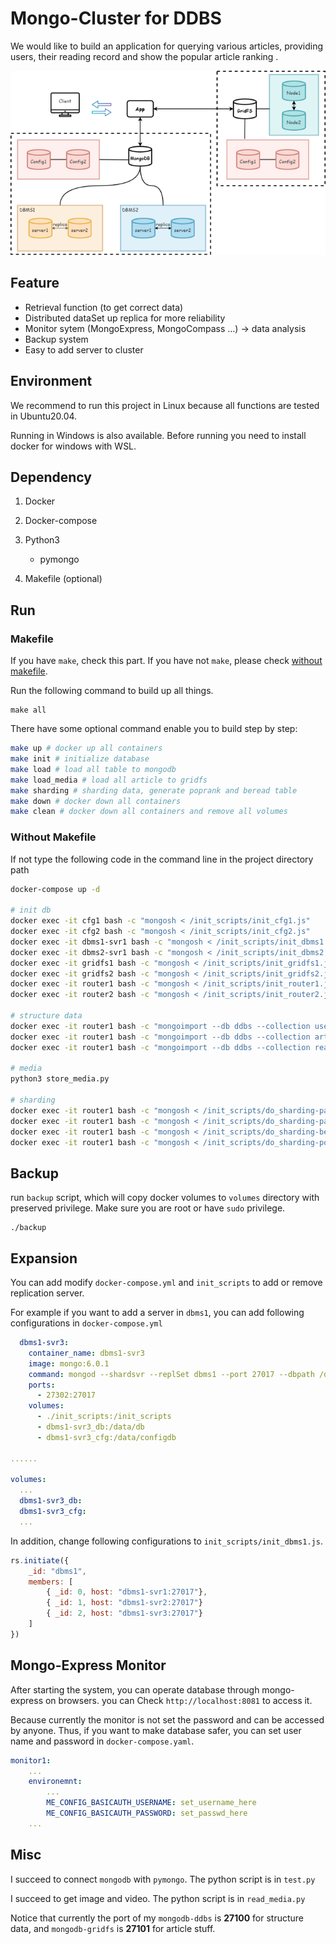 # Mongo-Cluster for DDBS



We would like to build an application for querying various articles, providing users, their reading record and show the popular article ranking .

![](./image/systemdiagram.png)

## Feature

- Retrieval function (to get correct data)
- Distributed dataSet up replica for more reliability
- Monitor sytem (MongoExpress, MongoCompass …) → data analysis
- Backup system
- Easy to add server to cluster

## Environment

We recommend to run this project in Linux because all functions are tested in Ubuntu20.04. 

Running in Windows is also available. Before running you need to install docker for windows with WSL.

## Dependency

1. Docker

2. Docker-compose

3. Python3
   - pymongo
4. Makefile (optional)

## Run

### Makefile

If you have `make`, check this part. If you have not `make`, please check [without makefile](#without-makefile).

Run the following command to build up all things.

```
make all
```

 

There have some optional command enable you to build step by step:

```sh
make up # docker up all containers
make init # initialize database
make load # load all table to mongodb
make load_media # load all article to gridfs
make sharding # sharding data, generate poprank and beread table
make down # docker down all containers
make clean # docker down all containers and remove all volumes
```



### Without Makefile

If not type the following code in the command line in the project directory path

```sh
docker-compose up -d

# init db
docker exec -it cfg1 bash -c "mongosh < /init_scripts/init_cfg1.js"
docker exec -it cfg2 bash -c "mongosh < /init_scripts/init_cfg2.js"
docker exec -it dbms1-svr1 bash -c "mongosh < /init_scripts/init_dbms1.js"
docker exec -it dbms2-svr1 bash -c "mongosh < /init_scripts/init_dbms2.js"
docker exec -it gridfs1 bash -c "mongosh < /init_scripts/init_gridfs1.js"
docker exec -it gridfs2 bash -c "mongosh < /init_scripts/init_gridfs2.js"
docker exec -it router1 bash -c "mongosh < /init_scripts/init_router1.js"
docker exec -it router2 bash -c "mongosh < /init_scripts/init_router2.js"

# structure data
docker exec -it router1 bash -c "mongoimport --db ddbs --collection user --file /dataset/user.dat"
docker exec -it router1 bash -c "mongoimport --db ddbs --collection article --file /dataset/article.dat"
docker exec -it router1 bash -c "mongoimport --db ddbs --collection read --file /dataset/read.dat"

# media
python3 store_media.py

# sharding
docker exec -it router1 bash -c "mongosh < /init_scripts/do_sharding-part1.js"
docker exec -it router1 bash -c "mongosh < /init_scripts/do_sharding-part2.js"
docker exec -it router1 bash -c "mongosh < /init_scripts/do_sharding-beread.js"
docker exec -it router1 bash -c "mongosh < /init_scripts/do_sharding-poprank.js"

```



## Backup

run `backup` script, which will copy docker volumes to `volumes` directory with preserved privilege. Make sure you are root or have `sudo` privilege.

```
./backup
```



## Expansion

You can add modify `docker-compose.yml` and `init_scripts` to add or remove replication server.

For example if you want to add a server in `dbms1`, you can add following configurations in `docker-compose.yml`

```yaml
  dbms1-svr3:
    container_name: dbms1-svr3
    image: mongo:6.0.1
    command: mongod --shardsvr --replSet dbms1 --port 27017 --dbpath /data/db
    ports:
      - 27302:27017
    volumes:
      - ./init_scripts:/init_scripts
      - dbms1-svr3_db:/data/db
      - dbms1-svr3_cfg:/data/configdb
      
......

volumes:
  ...
  dbms1-svr3_db:
  dbms1-svr3_cfg:
  ...
```

In addition, change following configurations to `init_scripts/init_dbms1.js`.

```javascript
rs.initiate({
    _id: "dbms1", 
    members: [
        { _id: 0, host: "dbms1-svr1:27017"},
        { _id: 1, host: "dbms1-svr2:27017"}
        { _id: 2, host: "dbms1-svr3:27017"}
    ]
})
```





## Mongo-Express Monitor

After starting the system, you can operate database through mongo-express on browsers. you can Check `http://localhost:8081` to access it.

Because currently the monitor is not set the password and can be accessed by anyone. Thus, if you want to make database safer, you can set user name and password in `docker-compose.yaml`.

```yaml
monitor1:
    ...
    environemnt:
        ...
        ME_CONFIG_BASICAUTH_USERNAME: set_username_here
        ME_CONFIG_BASICAUTH_PASSWORD: set_passwd_here
    ...
```







## Misc

I succeed to connect `mongodb` with `pymongo`. The python script is in `test.py`

I succeed to get image and video. The python script is in `read_media.py`

Notice that currently the port of my `mongodb-ddbs` is **27100** for structure data, and `mongodb-gridfs` is **27101** for article stuff.



